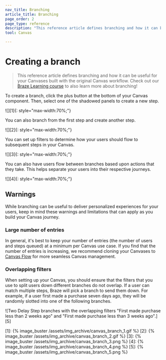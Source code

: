 ```yaml
---
nav_title: Branching
article_title: Branching
page_order: 2
page_type: reference
description: "This reference article defines branching and how it can be useful for your Canvases."
tool: Canvas

---
```


# Creating a branch

> This reference article defines branching and how it can be useful for your Canvases built with the original Canvas workflow. Check out our [Braze Learning course](https://learning.braze.com/canvas-course) to also learn more about branching!

To create a branch, click the <i class="fas fa-plus-circle"></i> plus button at the bottom of your Canvas component. Then, select one of the shadowed panels to create a new step.

![][1]{: style="max-width:70%;"}

You can also branch from the first step and create another step.

![][2]{: style="max-width:70%;"}

You can set up filters to determine how your users should flow to subsequent steps in your Canvas.

![][3]{: style="max-width:70%;"}

You can also have users flow between branches based upon actions that they take. This helps separate your users into their respective journeys. 

![][4]{: style="max-width:70%;"}

## Warnings

While branching can be useful to deliver personalized experiences for your users, keep in mind these warnings and limitations that can apply as you build your Canvas journey.

### Large number of entries

In general, it's best to keep your number of entries (the number of users and steps queued) at a minimum per Canvas use case. If you find that the number of entries is increasing, we recommend cloning your Canvases to [Canvas Flow]({{site.baseurl}}/user_guide/engagement_tools/canvas/managing_canvases/cloning_canvases/) for more seamless Canvas management.

### Overlapping filters

When setting up your Canvas, you should ensure that the filters that you use to split users down different branches do not overlap. If a user can match multiple steps, Braze will pick a branch to send them down. For example, if a user first made a purchase seven days ago, they will be randomly slotted into one of the following branches.

![Two Delay Step branches with the overlapping filters "First made purchase less than 2 weeks ago" and "First made purchase less than 3 weeks ago".][5]

[1]: {% image_buster /assets/img_archive/canvas_branch_1.gif %}
[2]: {% image_buster /assets/img_archive/canvas_branch_2.gif %}
[3]: {% image_buster /assets/img_archive/canvas_branch_3.png %}
[4]: {% image_buster /assets/img_archive/canvas_branch_4.png %}
[5]: {% image_buster /assets/img_archive/canvas_branch_5.png %}